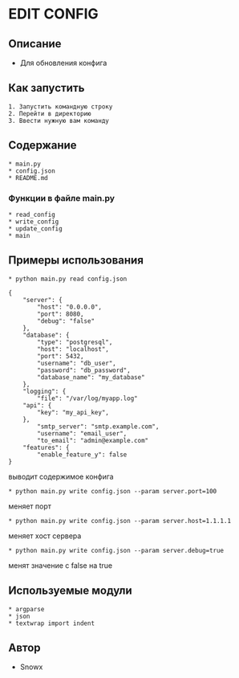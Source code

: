 # EDIT CONFIG


## Описание
* Для обновления конфига

## Как запустить
```
1. Запустить командную строку
2. Перейти в директорию
3. Ввести нужную вам команду
```
## Содержание
```
* main.py
* config.json
* README.md
```
### Функции в файле main.py
```
* read_config
* write_config
* update_config
* main
```
## Примеры использования
```
* python main.py read config.json

{
    "server": {
        "host": "0.0.0.0",    
        "port": 8080,
        "debug": "false"      
    },
    "database": {
        "type": "postgresql", 
        "host": "localhost",  
        "port": 5432,
        "username": "db_user",
        "password": "db_password",
        "database_name": "my_database"
    },
    "logging": {
        "file": "/var/log/myapp.log"
    "api": {
        "key": "my_api_key",
    },
        "smtp_server": "smtp.example.com",
        "username": "email_user",
        "to_email": "admin@example.com"
    "features": {
        "enable_feature_y": false
}
```
выводит содержимое конфига
```
* python main.py write config.json --param server.port=100
```
меняет порт
```
* python main.py write config.json --param server.host=1.1.1.1
```
меняет хост сервера
```
* python main.py write config.json --param server.debug=true
```
менят значение с false на true
## Используемые модули
```
* argparse
* json
* textwrap import indent
```
## Автор
* Snowx